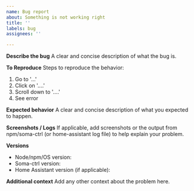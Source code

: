 ```yaml
---
name: Bug report
about: Something is not working right
title: ''
labels: bug
assignees: ''

---
```


**Describe the bug**
A clear and concise description of what the bug is.

**To Reproduce**
Steps to reproduce the behavior:
1. Go to '...'
2. Click on '....'
3. Scroll down to '....'
4. See error

**Expected behavior**
A clear and concise description of what you expected to happen.

**Screenshots / Logs**
If applicable, add screenshots or the output from npm/soma-ctrl (or home-assistant log file) to help explain your problem.

**Versions**
 - Node/npm/OS version: 
 - Soma-ctrl version: 
 - Home Assistant version (if applicable): 

**Additional context**
Add any other context about the problem here.

